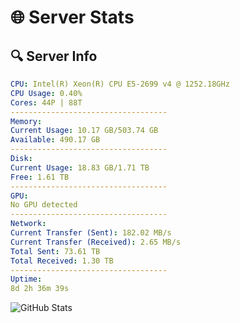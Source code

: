 # 🌐 Server Stats
## 🔍 Server Info
```yaml
CPU: Intel(R) Xeon(R) CPU E5-2699 v4 @ 1252.18GHz
CPU Usage: 0.40%
Cores: 44P | 88T
-----------------------------------
Memory:
Current Usage: 10.17 GB/503.74 GB
Available: 490.17 GB
-----------------------------------
Disk:
Current Usage: 18.83 GB/1.71 TB
Free: 1.61 TB
-----------------------------------
GPU:
No GPU detected
-----------------------------------
Network:
Current Transfer (Sent): 182.02 MB/s
Current Transfer (Received): 2.65 MB/s
Total Sent: 73.61 TB
Total Received: 1.30 TB
-----------------------------------
Uptime:
8d 2h 36m 39s
```
![GitHub Stats](https://img.shields.io/badge/Updated-2025-02-16_01:19:57-blue)